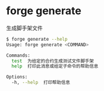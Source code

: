 # forge generate

生成脚手架文件

```bash
$ forge generate --help
Usage: forge generate <COMMAND>

Commands:
  test  为给定的合约生成测试文件脚手架
  help  打印此消息或给定子命令的帮助信息

Options:
  -h, --help  打印帮助信息
```